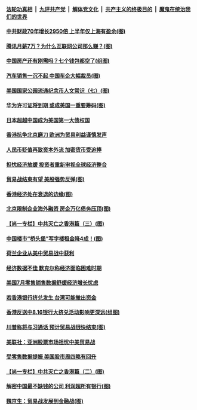 ####  [法轮功真相](../../../../basic/blob/master/README.md?t=08180852) &nbsp;|&nbsp; [九评共产党](../../../../9ping.md/blob/master/README.md?t=08180852) &nbsp;|&nbsp; [解体党文化](../../../../jtdwh.md/blob/master/README.md?t=08180852)  &nbsp;|&nbsp; [共产主义的终极目的](../../../../gczydzjmd.md/blob/master/README.md?t=08180852) &nbsp;|&nbsp; [魔鬼在统治我们的世界](../../../../mgztzwmdsj.md/blob/master/README.md?t=08180852) 

#### [中共财政70年增长2950倍 上半年仅上海有盈余(图)](../pages/p5/904078.md?t=08180852) 

#### [腾讯月薪7万？为什么互联网公司那么赚？(图)](../pages/p5/904080.md?t=08180852) 

#### [中国房产还有刚需吗？七个钱包都空了(组图)](../pages/p5/904076.md?t=08180852) 

#### [汽车销售一沉不起 中国车企大幅裁员(图)](../pages/p5/904082.md?t=08180852) 

#### [美国国家公园流通纪念币人文常识（七）(图)](../pages/p5/904084.md?t=08180852) 

#### [华为许可证将到期 或成美国一重要筹码(图)](../pages/p5/904035.md?t=08180852) 

#### [日本超越中国成为美国第一大债权国](../pages/p5/904079.md?t=08180852) 

#### [香港抗争北京磨刀 欧洲为贸易利益谨慎发声](../pages/p5/904053.md?t=08180852) 

#### [人民币贬值再致资本外流 加密货币受追捧](../pages/p5/904043.md?t=08180852) 

#### [担忧经济放缓 投资者重新审视全球经济整合](../pages/p5/904041.md?t=08180852) 

#### [贸易战结束有望 美股强势反弹(图)](../pages/p5/904011.md?t=08180852) 

#### [香港经济处在衰退的边缘(图)](../pages/p5/904009.md?t=08180852) 

#### [北京限制企业海外融资 房企万亿债务压顶(图)](../pages/p5/903983.md?t=08180852) 

#### [【尚一专栏】中共灭亡之香港篇（三）(图)](../pages/p5/903760.md?t=08180852) 

#### [中国楼市“桥头堡”写字楼租金降4成！(图)](../pages/p5/903979.md?t=08180852) 

#### [荷兰企业从美中贸易战中获利](../pages/p5/903982.md?t=08180852) 

#### [经济数据不佳 默克尔称经济面临困难时期](../pages/p5/903981.md?t=08180852) 

#### [美国7月零售销售数据舒缓经济增长忧虑](../pages/p5/903980.md?t=08180852) 

#### [若香港银行挤兑发生 台湾可能撤出资金](../pages/p5/903946.md?t=08180852) 

#### [香港反送中8.16银行大挤兑活动影响更深远(组图)](../pages/p5/903945.md?t=08180852) 

#### [川普称将与习通话 预计贸易战很快结束(图)](../pages/p5/903925.md?t=08180852) 

#### [美联社：亚洲股票市场担忧中美贸易战](../pages/p5/903924.md?t=08180852) 

#### [受零售数据提振 美国股市周四略有回升](../pages/p5/903923.md?t=08180852) 

#### [【尚一专栏】中共灭亡之香港篇（二）(图)](../pages/p5/903757.md?t=08180852) 

#### [解密中国最不缺钱的公司 利润超所有银行(图)](../pages/p5/903839.md?t=08180852) 

#### [魏京生：贸易战发展到金融战(图)](../pages/p5/903858.md?t=08180852) 

